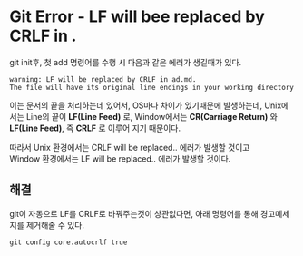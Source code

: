 # Git Error - LF will bee replaced by CRLF in *.*

git init후, 첫 add 명령어를 수행 시 다음과 같은 에러가 생길때가 있다.  

```
warning: LF will be replaced by CRLF in ad.md.  
The file will have its original line endings in your working directory
```

이는 문서의 끝을 처리하는데 있어서, OS마다 차이가 있기때문에 발생하는데, Unix에서는 Line의 끝이 __LF(Line Feed)__ 로, Window에서는 __CR(Carriage Return)__ 와 __LF(Line Feed)__, 즉 __CRLF__ 로 이루어 지기 때문이다.  

따라서 Unix 환경에서는 CRLF will be replaced.. 에러가 발생할 것이고  
Window 환경에서는 LF will be replaced.. 에러가 발생할 것이다.  

## 해결

git이 자동으로 LF를 CRLF로 바꿔주는것이 상관없다면, 아래 명령어를 통해 경고메세지를 제거해줄 수 있다.  

`git config core.autocrlf true`